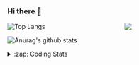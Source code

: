 ### Hi there 👋

<!--
**tao8687/tao8687** is a ✨ _special_ ✨ repository because its `README.md` (this file) appears on your GitHub profile.

Here are some ideas to get you started:

- 🔭 I’m currently working on ...
- 🌱 I’m currently learning ...
- 👯 I’m looking to collaborate on ...
- 🤔 I’m looking for help with ...
- 💬 Ask me about ...
- 📫 How to reach me: ...
- 😄 Pronouns: ...
- ⚡ Fun fact: ...
-->

<img align='right' src="https://media.giphy.com/media/M9gbBd9nbDrOTu1Mqx/giphy.gif" width="240">

  
![Top Langs](https://github-readme-stats.vercel.app/api/top-langs/?username=tao8687&layout=compact&title_color=23238E&text_color=A67D3D)

![Anurag's github stats](https://github-readme-stats.vercel.app/api?username=tao8687&show_icons=true&&text_color=A67D3D&title_color=23238E&show_icons=false&count_private=true&hide=stars)

<details>
  <summary>:zap: Coding Stats</summary>
  <br>
    
<!--START_SECTION:waka-->
![Code Time](http://img.shields.io/badge/Code%20Time-924%20hrs%201%20min-blue)

![Profile Views](http://img.shields.io/badge/Profile%20Views-3-blue)

**🐱 My GitHub Data** 

> 🏆 46 Contributions in the Year 2023
 > 
> 📦 1.5 MB Used in GitHub's Storage 
 > 
> 🚫 Not Opted to Hire
 > 
> 📜 49 Public Repositories 
 > 
> 🔑 23 Private Repositories  
 > 
**I'm an Early 🐤** 

```text
🌞 Morning      117 commits       ██████████████████░░░░░░░   71.78 % 
🌆 Daytime       23 commits       ███░░░░░░░░░░░░░░░░░░░░░░   14.11 % 
🌃 Evening       23 commits       ███░░░░░░░░░░░░░░░░░░░░░░   14.11 % 
🌙 Night          0 commits       ░░░░░░░░░░░░░░░░░░░░░░░░░   00.00 % 

```
📅 **I'm Most Productive on Monday** 

```text
Monday          31 commits       ████░░░░░░░░░░░░░░░░░░░░░   19.02 % 
Tuesday         26 commits       ████░░░░░░░░░░░░░░░░░░░░░   15.95 % 
Wednesday       24 commits       ███░░░░░░░░░░░░░░░░░░░░░░   14.72 % 
Thursday        20 commits       ███░░░░░░░░░░░░░░░░░░░░░░   12.27 % 
Friday          28 commits       ████░░░░░░░░░░░░░░░░░░░░░   17.18 % 
Saturday        17 commits       ██░░░░░░░░░░░░░░░░░░░░░░░   10.43 % 
Sunday          17 commits       ██░░░░░░░░░░░░░░░░░░░░░░░   10.43 % 

```


📊 **This Week I Spent My Time On** 

```text
⌚︎ Time Zone: Asia/Shanghai

💬 Programming Languages: 
C                        48 mins             █████████░░░░░░░░░░░░░░░░   39.23 % 
Makefile                 31 mins             ██████░░░░░░░░░░░░░░░░░░░   26.10 % 
Markdown                 13 mins             ██░░░░░░░░░░░░░░░░░░░░░░░   11.28 % 
Bash                     13 mins             ██░░░░░░░░░░░░░░░░░░░░░░░   11.26 % 
C++                      12 mins             ██░░░░░░░░░░░░░░░░░░░░░░░   10.12 % 

🔥 Editors: 
VS Code                  2 hrs 2 mins        █████████████████████████   100.00 % 

🐱‍💻 Projects: 
AutoSearchTool           47 mins             █████████░░░░░░░░░░░░░░░░   38.96 % 
sylixOS                  29 mins             ██████░░░░░░░░░░░░░░░░░░░   24.47 % 
VC0768_platform_rtthread 20 mins             ████░░░░░░░░░░░░░░░░░░░░░   16.37 % 
TS0845_5.0               11 mins             ██░░░░░░░░░░░░░░░░░░░░░░░   09.15 % 
vc0768                   7 mins              █░░░░░░░░░░░░░░░░░░░░░░░░   06.39 % 

💻 Operating System: 
Linux                    2 hrs 2 mins        █████████████████████████   100.00 % 

```

**I Mostly Code in Python** 

```text
Python                   9 repos             ████████░░░░░░░░░░░░░░░░░   32.14 % 
C++                      6 repos             █████░░░░░░░░░░░░░░░░░░░░   21.43 % 
C                        5 repos             ████░░░░░░░░░░░░░░░░░░░░░   17.86 % 
Shell                    2 repos             █░░░░░░░░░░░░░░░░░░░░░░░░   07.14 % 
JavaScript               2 repos             █░░░░░░░░░░░░░░░░░░░░░░░░   07.14 % 

```


**Timeline**

![Chart not found](https://raw.githubusercontent.com/tao8687/tao8687/master/charts/bar_graph.png) 


 Last Updated on 14/02/2023 01:43:15 UTC
<!--END_SECTION:waka-->
</details>
